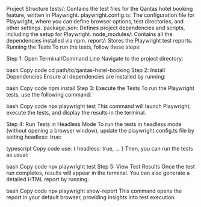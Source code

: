 Project Structure
tests/: Contains the test files for the Qantas hotel booking feature, written in Playwright.
playwright.config.ts: The configuration file for Playwright, where you can define browser options, test directories, and other settings.
package.json: Defines project dependencies and scripts, including the setup for Playwright.
node_modules/: Contains all the dependencies installed via npm.
report/: Stores the Playwright test reports.
Running the Tests
To run the tests, follow these steps:

Step 1: Open Terminal/Command Line
Navigate to the project directory:

bash
Copy code
cd path/to/qantas-hotel-booking
Step 2: Install Dependencies
Ensure all dependencies are installed by running:

bash
Copy code
npm install
Step 3: Execute the Tests
To run the Playwright tests, use the following command:

bash
Copy code
npx playwright test
This command will launch Playwright, execute the tests, and display the results in the terminal.

Step 4: Run Tests in Headless Mode
To run the tests in headless mode (without opening a browser window), update the playwright.config.ts file by setting headless: true:

typescript
Copy code
use: {
  headless: true,
  ...
}
Then, you can run the tests as usual:

bash
Copy code
npx playwright test
Step 5: View Test Results
Once the test run completes, results will appear in the terminal. You can also generate a detailed HTML report by running:

bash
Copy code
npx playwright show-report
This command opens the report in your default browser, providing insights into test execution.
